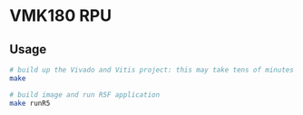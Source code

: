 # VMK180 RPU

## Usage

```sh
# build up the Vivado and Vitis project: this may take tens of minutes
make

# build image and run R5F application
make runR5
```

